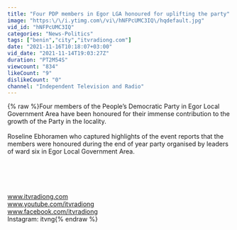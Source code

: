 ```yaml
---
title: "Four PDP members in Egor LGA honoured for uplifting the party"
image: "https:\/\/i.ytimg.com\/vi\/hNFPcUMC3IQ\/hqdefault.jpg"
vid_id: "hNFPcUMC3IQ"
categories: "News-Politics"
tags: ["benin","city","itvradiong.com"]
date: "2021-11-16T10:18:07+03:00"
vid_date: "2021-11-14T19:03:27Z"
duration: "PT2M54S"
viewcount: "834"
likeCount: "9"
dislikeCount: "0"
channel: "Independent Television and Radio"
---
```

{% raw %}Four members of the People’s Democratic Party in Egor Local Government Area have been honoured for their immense contribution to the growth of the Party in the locality.<br /><br />Roseline Ebhoramen who captured highlights of the event reports that the members were honoured during the end of year party organised by leaders of ward six in Egor Local Government Area.<br /><br /><br /><br /><br /><br />www.itvradiong.com<br />www.youtube.com/itvradiong<br />www.facebook.com/itvradiong<br />Instagram: itvng{% endraw %}
